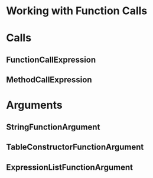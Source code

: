 # Working with Function Calls

# Calls

## FunctionCallExpression

## MethodCallExpression

# Arguments

## StringFunctionArgument

## TableConstructorFunctionArgument

## ExpressionListFunctionArgument
